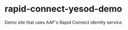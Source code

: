 rapid-connect-yesod-demo
========================

Demo site that uses AAF's Rapid Connect identity service.

